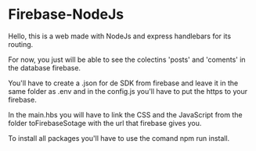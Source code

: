 # Firebase-NodeJs

Hello, this is a web made with NodeJs and express handlebars for its routing.

For now, you just will be able to see the colectins 'posts' and 'coments' in the database firebase.

You'll have to create a .json for de SDK from firebase and leave it in the same folder as .env and in the config.js you'll have to put the https to your firebase.

In the main.hbs you will have to link the CSS and the JavaScript from the folder toFirebaseSotage with the url that firebase gives you.

To install all packages you'll have to use the comand npm run install.
